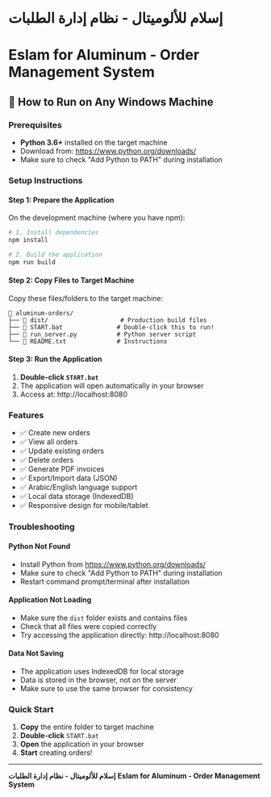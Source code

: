 # إسلام للألوميتال - نظام إدارة الطلبات
# Eslam for Aluminum - Order Management System

## 🚀 How to Run on Any Windows Machine

### Prerequisites
- **Python 3.6+** installed on the target machine
- Download from: https://www.python.org/downloads/
- Make sure to check "Add Python to PATH" during installation

### Setup Instructions

#### Step 1: Prepare the Application
On the development machine (where you have npm):
```bash
# 1. Install dependencies
npm install

# 2. Build the application
npm run build
```

#### Step 2: Copy Files to Target Machine
Copy these files/folders to the target machine:
```
📁 aluminum-orders/
├── 📁 dist/                    # Production build files
├── 📄 START.bat               # Double-click this to run!
├── 📄 run_server.py           # Python server script
└── 📄 README.txt              # Instructions
```

#### Step 3: Run the Application
1. **Double-click `START.bat`**
2. The application will open automatically in your browser
3. Access at: http://localhost:8080

### Features
- ✅ Create new orders
- ✅ View all orders
- ✅ Update existing orders
- ✅ Delete orders
- ✅ Generate PDF invoices
- ✅ Export/Import data (JSON)
- ✅ Arabic/English language support
- ✅ Local data storage (IndexedDB)
- ✅ Responsive design for mobile/tablet

### Troubleshooting

#### Python Not Found
- Install Python from https://www.python.org/downloads/
- Make sure to check "Add Python to PATH" during installation
- Restart command prompt/terminal after installation

#### Application Not Loading
- Make sure the `dist` folder exists and contains files
- Check that all files were copied correctly
- Try accessing the application directly: http://localhost:8080

#### Data Not Saving
- The application uses IndexedDB for local storage
- Data is stored in the browser, not on the server
- Make sure to use the same browser for consistency

### Quick Start
1. **Copy** the entire folder to target machine
2. **Double-click** `START.bat`
3. **Open** the application in your browser
4. **Start** creating orders!

---

**إسلام للألوميتال - نظام إدارة الطلبات**
**Eslam for Aluminum - Order Management System**